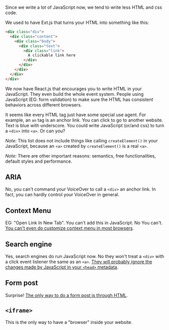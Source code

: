 Since we write a lot of JavaScript now, we tend to write less HTML and css code.

We used to have Ext.js that turns your HTML into something like this:

```html
<div class="div">
  <div class="content">
    <div class="body">
      <div class="text">
        <div class="link">
          A clickable link here
        </div>
      </div>
    </div>
  </div>
</div>
```

We now have React.js that encourages you to write HTML in your JavaScript. They even build the whole event system. People using JavaScript (EG: form validation) to make sure the HTML has consistent behaviors across different browsers.

It seems like every HTML tag just have some special use agent. For example, an `an` tag is an anchor link. You can click to go to another website. Text is blue with underscore. You could write JavaScript (or/and css) to turn a `<div>` into `<a>`. Or can you?

*Note:* This list does not include things like calling `createElement()` in your JavaScript, because an `<a>` created by `createElement()` is a real `<a>`.

*Note:* There are other important reasons: semantics, free functionalities, default styles and performance.

## ARIA

No, you can't command your VoiceOver to call a `<div>` an anchor link. In fact, you can hardly control your VoiceOver in general.

## Context Menu

EG: "Open Link In New Tab". You can't add this in JavaScript. No You can't. [You can't even do customize context menu in most browsers](http://caniuse.com/#search=context).

## Search engine

Yes, search engines do run JavaScript now. No they won't treat a `<div>` with a click event listener the same as an `<a>`. [They will probably ignore the changes made by JavaScript in your `<head>` metadata](http://stackoverflow.com/a/413455/2075423).

## Form post

Surprise! [The only way to do a form post is through HTML](http://stackoverflow.com/a/133997/2075423).

## `<iframe>`

This is the only way to have a "browser" inside your website.
